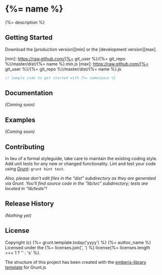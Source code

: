 # {%= name %}

{%= description %}

## Getting Started

Download the [production version][min] or the [development version][max].

[min]: https://raw.github.com/{%= git_user %}/{%= git_repo %}/master/dist/{%= name %}.min.js
[max]: https://raw.github.com/{%= git_user %}/{%= git_repo %}/master/dist/{%= name %}.js

``` javascript
// Sample code to get started with {%= namespace %}
```

## Documentation
_(Coming soon)_

## Examples
_(Coming soon)_

## Contributing
In lieu of a formal styleguide, take care to maintain the existing coding style. Add unit tests for any new or changed functionality. Lint and test your code using [Grunt](http://gruntjs.com/): `grunt hint test`.

_Also, please don't edit files in the "dist" subdirectory as they are generated via Grunt. You'll find source code in the "lib/src" subdirectory; tests are located in "lib/tests"!_

## Release History
_(Nothing yet)_

## License
Copyright (c) {%= grunt.template.today('yyyy') %} {%= author_name %}
Licensed under the {%= licenses.join(', ') %} license{%= licenses.length === 1 ? '' : 's' %}.

The structure of this project has been created with the [emberjs-library template](https://github.com/pangratz/grunt-init-emberjs-library) for Grunt.js
